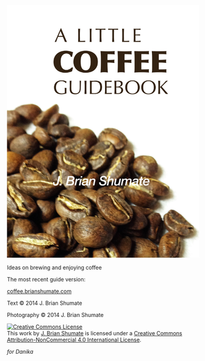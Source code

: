 ![](_assets/cover.jpg)

Ideas on brewing and enjoying coffee

The most recent guide version:

[coffee.brianshumate.com](http://coffee.brianshumate.com)

Text © 2014 J. Brian Shumate

Photography © 2014 J. Brian Shumate

<a rel="license" href="http://creativecommons.org/licenses/by-nc/4.0/"><img alt="Creative Commons License" style="border-width:0" src="http://i.creativecommons.org/l/by-nc/4.0/80x15.png" /></a><br />This <span xmlns:dct="http://purl.org/dc/terms/" href="http://purl.org/dc/dcmitype/Text" rel="dct:type">work</span> by <a xmlns:cc="http://creativecommons.org/ns#" href="http://brianshumate.com" property="cc:attributionName" rel="cc:attributionURL">J. Brian Shumate</a> is licensed under a <a rel="license" href="http://creativecommons.org/licenses/by-nc/4.0/">Creative Commons Attribution-NonCommercial 4.0 International License</a>.

*for Danika*
